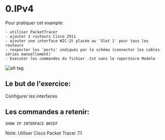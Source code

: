 # 0.IPv4

Pour pratiquer cet example:

```
- utiliser PacketTracer
- ajouter 3 routeurs Cisco 2911
- ajouter une interface WIC-2t placée au 'Slot 1' pour tous les routeurs
- respecter les 'ports' indiqués par le schéma (connecter les cables séries manuellement)
- Executer les commandes du fichier .txt xans le repertoire Modele
```

![alt tag](https://github.com/CollegeBoreal/INF1040-201-17A-02/blob/master/5.Connectivite/0.IPv4/Modele/IPv4.png)

## Le but de l'exercice:

Configurer les interfaces

## Les commandes a retenir:

```
SHOW IP INTERFACE BRIEF 
```

Note: Utiliser Cisco Packet Tracer 7.1
